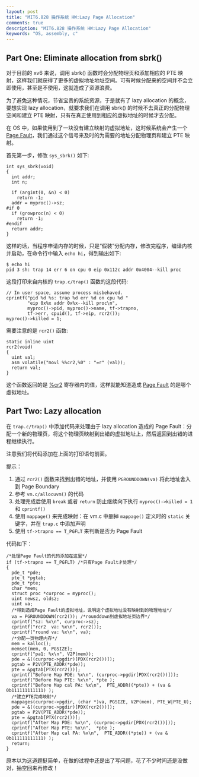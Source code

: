 ```yaml
---
layout: post
title: "MIT6.828 操作系统 HW:Lazy Page Allocation"
comments: true
description: "MIT6.828 操作系统 HW:Lazy Page Allocation"
keywords: "OS, assembly, c"
---
```


## Part One: Eliminate allocation from sbrk()

对于目前的 xv6 来说，调用 sbrk() 函数时会分配物理页和添加相应的 PTE 映射，这样我们就获得了更多的虚拟地址地址空间。可有时候分配来的空间并不会立即使用，甚至是不使用，这就造成了资源浪费。

为了避免这种情况，节省宝贵的系统资源，于是就有了 lazy allocation 的概念，要想实现 lazy allocation，就要求我们在调用 sbrk() 的时候不去真正的分配物理空间和建立 PTE 映射，只有在真正使用到相应的虚拟地址的时候才去分配。

在 OS 中，如果使用到了一块没有建立映射的虚拟地址，这时候系统会产生一个 [Page Fault](https://en.wikipedia.org/wiki/Page_fault)，我们通过这个信号来及时的为需要的地址分配物理页和建立 PTE 映射。

首先第一步，修改 `sys_sbrk()` 如下:

```
int sys_sbrk(void)
{
  int addr;
  int n;

  if (argint(0, &n) < 0)
    return -1;
  addr = myproc()->sz;
#if 0
  if (growproc(n) < 0)
    return -1;
#endif
  return addr;
}
```

这样的话，当程序申请内存的时候，只是“假装”分配内存，修改完程序，编译内核并启动，在命令行中输入 `echo hi`，得到输出如下:

```
$ echo hi
pid 3 sh: trap 14 err 6 on cpu 0 eip 0x112c addr 0x4004--kill proc
```

这段打印来自内核的 `trap.c/trap()` 函数的这段代码:

```
// In user space, assume process misbehaved.
cprintf("pid %d %s: trap %d err %d on cpu %d "
        "eip 0x%x addr 0x%x--kill proc\n",
        myproc()->pid, myproc()->name, tf->trapno,
        tf->err, cpuid(), tf->eip, rcr2());
myproc()->killed = 1;
```

需要注意的是 `rcr2()` 函数:

```
static inline uint
rcr2(void)
{
  uint val;
  asm volatile("movl %%cr2,%0" : "=r" (val));
  return val;
}
```

这个函数返回的是 [%cr2](https://en.wikipedia.org/wiki/Control_register#CR2) 寄存器内的值，这样就能知道造成 [Page Fault](https://en.wikipedia.org/wiki/Page_fault) 的是哪个虚拟地址。

## Part Two: Lazy allocation

在 `trap.c/trap()` 中添加代码来处理由于 lazy allocation 造成的 Page Fault：分配一个新的物理页，将这个物理页映射到出错的虚拟地址上，然后返回到出错的进程继续执行。

注意我们将代码添加在上面的打印语句前面。

提示：

1. 通过 `rcr2()` 函数来找到出错的地址，并使用 `PGROUNDDOWN(va)` 将此地址舍入到 Page Boundary
2. 参考 `vm.c/allocuvm()` 的代码
3. 处理完成后使用 `break` 或者 `return` 防止继续向下执行 `myproc()->killed = 1` 和 `cprintf()`
4. 使用 `mappage()` 来完成映射：在 vm.c 中删掉 `mappage()` 定义时的 `static` 关键字，并在 `trap.c` 中添加声明
5. 使用 `tf->trapno == T_PGFLT` 来判断是否为 Page Fault

代码如下：

```
/*处理Page Fault的代码添加在这里*/
if (tf->trapno == T_PGFLT) /*只有Page Fault才处理*/
{
  pde_t *pde;
  pte_t *pgtab;
  pde_t *pte;
  char *mem;
  struct proc *curproc = myproc();
  uint newsz, oldsz;
  uint va;
  /*得到造成Page Fault的虚拟地址，说明这个虚拟地址没有映射到的物理地址*/
  va = PGROUNDDOWN(rcr2()); /*rounddown到虚拟地址页边界*/
  cprintf("sz: %x\n", curproc->sz);
  cprintf("rcr2  va: %x\n", rcr2());
  cprintf("round va: %x\n", va);
  /*分配一页物理内存*/
  mem = kalloc();
  memset(mem, 0, PGSIZE);
  cprintf("pa1: %x\n", V2P(mem));
  pde = &((curproc->pgdir)[PDX(rcr2())]);
  pgtab = P2V(PTE_ADDR(*pde));
  pte = &pgtab[PTX(rcr2())];
  cprintf("Before Map PDE: %x\n", (curproc->pgdir[PDX(rcr2())]));
  cprintf("Before Map PTE: %x\n", *pte );
  cprintf("Before Map cal PA: %x\n",  PTE_ADDR((*pte)) + (va & 0b111111111111) );
  /*建立PTE完成映射*/
  mappages(curproc->pgdir, (char *)va, PGSIZE, V2P(mem), PTE_W|PTE_U);
  pde = &((curproc->pgdir)[PDX(rcr2())]);
  pgtab = P2V(PTE_ADDR(*pde));
  pte = &pgtab[PTX(rcr2())];
  cprintf("After Map PDE: %x\n", (curproc->pgdir[PDX(rcr2())]));
  cprintf("After Map PTE: %x\n",  *pte );
  cprintf("After Map cal PA: %x\n",  PTE_ADDR((*pte)) + (va & 0b111111111111) );
  return;    
}
```

原本以为这道题挺简单，在做的过程中还是出了写问题，花了不少时间还是没做对，抽空回来再修改！